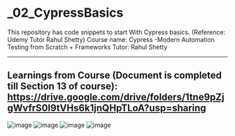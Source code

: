 # _02_CypressBasics
This repository has code snippets to start With Cypress basics. (Reference: Udemy Tutor Rahul Shetty)
Course name: Cypress -Modern Automation Testing from Scratch + Frameworks
Tutor: Rahul Shetty

------------------------------------------------------------------------------------------------------------------------
Learnings from Course (Document is completed till Section 13 of course): https://drive.google.com/drive/folders/1tne9pZjgWvfrS0l9tVHs6k1jnQHpTLoA?usp=sharing
------------------------------------------------------------------------------------------------------------------------


![image](https://user-images.githubusercontent.com/26399692/159701020-cf619813-fe3b-42b6-91ef-95435ada7a41.png)
![image](https://user-images.githubusercontent.com/26399692/159700091-3fa87722-7af1-48ba-a924-727b39ae4bc9.png)
![image](https://user-images.githubusercontent.com/26399692/159700126-5d12b5be-8915-4369-95be-b91e27101be4.png)
![image](https://user-images.githubusercontent.com/26399692/159700401-a912a8ad-66bb-430d-8e58-b8e355b58a94.png)


